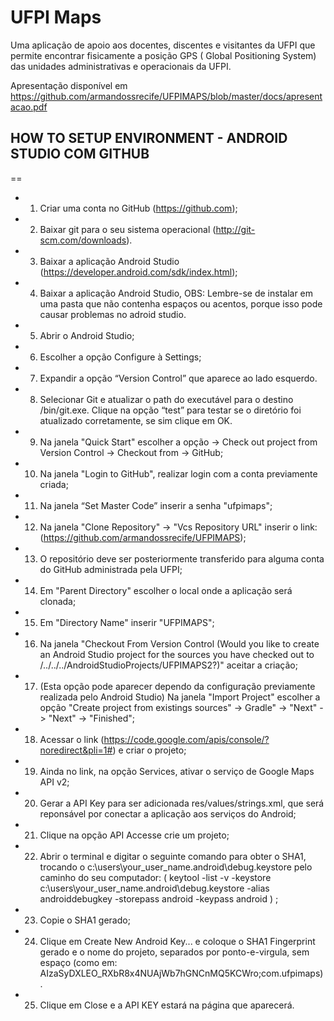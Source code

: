 # UFPI Maps

Uma aplicação de apoio aos docentes, discentes e visitantes da UFPI que permite encontrar fisicamente a posição GPS (
Global Positioning System) das unidades administrativas e operacionais da UFPI. 

Apresentação disponível em https://github.com/armandossrecife/UFPIMAPS/blob/master/docs/apresentacao.pdf

## HOW TO SETUP ENVIRONMENT - ANDROID STUDIO COM GITHUB
==
 
* 1) Criar uma conta no GitHub (https://github.com);
* 2) Baixar git para o seu sistema operacional (http://git-scm.com/downloads).
* 3) Baixar a aplicação Android Studio (https://developer.android.com/sdk/index.html);
* 4) Baixar a aplicação Android Studio, OBS: Lembre-se de instalar em uma pasta que não contenha espaços ou acentos, porque isso pode causar problemas no adroid studio.
* 5) Abrir o Android Studio;
* 6) Escolher a opção Configure à Settings;
* 7) Expandir a opção “Version Control” que aparece ao lado esquerdo.
* 8) Selecionar Git e atualizar o path do executável para o destino <Raiz do Git>/bin/git.exe. Clique na opção “test” para testar se o diretório foi atualizado corretamente, se sim clique em OK.
* 9) Na janela "Quick Start" escolher a opção -> Check out project from Version Control -> Checkout from -> GitHub;
* 10) Na janela "Login to GitHub", realizar login com a conta previamente criada;
* 11) Na janela “Set Master Code” inserir a senha "ufpimaps";
* 12) Na janela "Clone Repository" -> "Vcs Repository URL" inserir o link: (https://github.com/armandossrecife/UFPIMAPS);
* 13) O repositório deve ser posteriormente transferido para alguma conta do GitHub administrada pela UFPI;
* 14) Em "Parent Directory" escolher o local onde a aplicação será clonada;
* 15) Em "Directory Name" inserir "UFPIMAPS";
* 16) Na janela "Checkout From Version Control (Would you like to create an Android Studio project for the sources you have checked out to /../../../AndroidStudioProjects/UFPIMAPS2?)" aceitar a criação;
* 17) (Esta opção pode aparecer dependo da configuração previamente realizada pelo Android Studio) Na janela "Import Project" escolher a opção "Create project from existings sources" -> Gradle" -> "Next" -> "Next" -> "Finished";
* 18) Acessar o link (https://code.google.com/apis/console/?noredirect&pli=1#) e criar o projeto;
* 19) Ainda no link, na opção Services, ativar o serviço de Google Maps API v2;
* 20) Gerar a API Key para ser adicionada res/values/strings.xml, que será reponsável por conectar a aplicação aos serviços do Android;
* 21) Clique na opção API Accesse crie um projeto;
* 22) Abrir o terminal e digitar o seguinte comando para obter o SHA1, trocando o c:\users\your_user_name\.android\debug.keystore pelo caminho do seu computador: ( keytool -list -v -keystore c:\users\your_user_name\.android\debug.keystore -alias androiddebugkey -storepass android -keypass android ) ;
* 23) Copie o SHA1 gerado;
* 24) Clique em Create New Android Key... e coloque o SHA1 Fingerprint gerado e o nome do projeto, separados por ponto-e-virgula, sem espaço (como em: AIzaSyDXLEO_RXbR8x4NUAjWb7hGNCnMQ5KCWro;com.ufpimaps).
* 25) Clique em Close e a API KEY estará na página que aparecerá.
